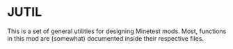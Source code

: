 JUTIL
=====

This is a set of general utilities for designing Minetest mods. Most, functions
in this mod are (somewhat) documented inside their respective files.
